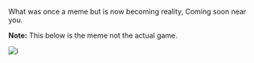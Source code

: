 What was once a meme but is now becoming reality, Coming soon near you.

**Note:** This below is the meme not the actual game.

![i](https://cdn.discordapp.com/attachments/1086790970705723504/1088603593533300736/ece.gif)
